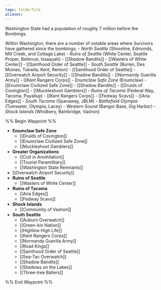 ```yaml
---
tags: folderfile
aliases:
---
```


Washington State had a population of roughly 7 million before the Bombings.

Within Washington, there are a number of notable areas where Survivors have gathered since the bombings;
	- *North Seattle* (Shoreline, Edmonds, Mill Creek, and Cottage Lake)
	- *Ruins of Seattle* (White Center, Seattle Proper, Bellevue, Issaquah)
		- [[Shadow Bandits]]
		- [[Wasters of White Center]]
		- [[Sainthood Order of Seattle]]
	- *South Seattle* (Burien, Des Moines, Tukwila, Kent, Renton)
		- [[Sainthood Order of Seattle]]
		- [[Overwatch Airport Security]]
		- [[Shadow Bandits]]
		- [[Normandy Guerilla Army]]
		- [[Kent Rangers Corps]]
	- *Enumclaw Safe Zone* (Enumclaw)
		- [[Enumclaw Civilized Safe Zone]]
		- [[Shadow Bandits]]
		- [[Druids of Covington]]
		- [[Muckleshoot Gamblers]]
	- *Ruins of Tacoma* (Federal Way, Tacoma, Puyallup)
		- [[Kent Rangers Corps]]
		- [[Fedway Scavs]]
		- [[Aria Edges]]
	- *South Tacoma* (Spanaway, JBLM)
	- *Battlefield Olympia* (Tumwater, Olympia, Lacey)
	- *Western Sound* (Bangor Base, Gig Harbor)
	- *Shock Islands* (Whidbery, Bainbridge, Vashon)

%% Begin Waypoint %%
- **Enumclaw Safe Zone**
	- [[Druids of Covington]]
	- [[Enumclaw Civilized Safe Zone]]
	- [[Muckleshoot Gamblers]]
- **Greater Organizations**
	- [[Cult in Annihilation]]
	- [[Tourist Paramilitary]]
	- [[Washington State Remnants]]
- [[Overwatch Airport Security]]
- **Ruins of Seattle**
	- [[Wasters of White Center]]
- **Ruins of Tacoma**
	- [[Aria Edges]]
	- [[Fedway Scavs]]
- **Shock Islands**
	- [[Community of Vashon]]
- **South Seattle**
	- [[Auburn Overwatch]]
	- [[Green-kin Nation]]
	- [[Highline High Life]]
	- [[Kent Rangers Corps]]
	- [[Normandy Guerilla Army]]
	- [[Road Kings]]
	- [[Sainthood Order of Seattle]]
	- [[Sea-Tac Overwatch]]
	- [[Shadow Bandits]]
	- [[Shadows on the Lakes]]
	- [[Three-tree Ballers]]

%% End Waypoint %%
